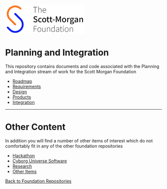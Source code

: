 ![smf-logo](images/smf-logo.png)
# Planning and Integration

This repository contains documents and code associated with the Planning and Integration stream of work for the Scott Morgan Foundation

- [Roadmap](./roadmap/readme.md)
- [Requirements](./requirements/readme.md)
- [Design](./design/readme.md)
- [Products](./products/readme.md)
- [Integration](./integration/readme.md)

<hr> 

# Other Content

In addition you will find a number of other items of interest which do not comfortably fit in any of the other foundation repositories

- [Hackathon](./hackathon/readme.md)
- [Cyborg Universe Software](https://github.com/Scott-Morgan-Foundation/mixed_reality_cyborg_universe)
- [Research](./research/readme.md)
- [Other Items](./other/readme.md)

[Back to Foundation Repositories](https://github.com/Scott-Morgan-Foundation)
